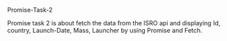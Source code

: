 Promise-Task-2

Promise task 2 is about fetch the data from the ISRO api and displaying Id, country, Launch-Date, Mass, Launcher by using Promise and Fetch.

